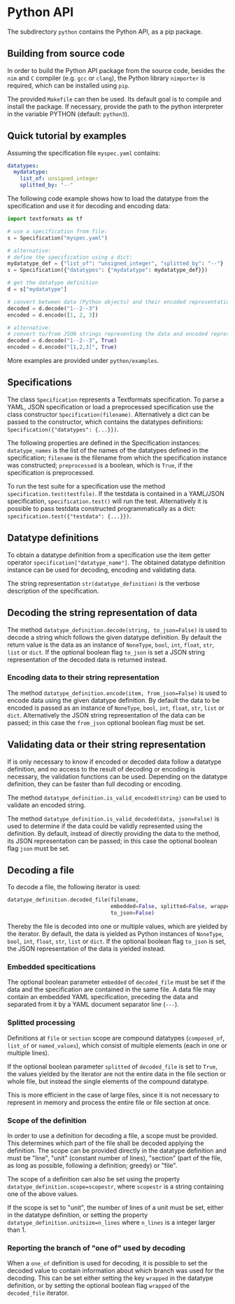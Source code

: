 # Python API

The subdirectory `python` contains the Python API, as a pip package.

## Building from source code

In order to build the Python API package from the source code,
besides the `nim` and `C` compiler (e.g. `gcc` or `clang`), the Python
library `nimporter` is required, which can be installed using `pip`.

The provided `Makefile` can then be used. Its default goal is to compile and
install the package. If necessary, provide the path to the python interpreter
in the variable PYTHON (default: `python3`).

## Quick tutorial by examples
Assuming the specification file `myspec.yaml` contains:
```YAML
datatypes:
  mydatatype:
    list_of: unsigned_integer
    splitted_by: "--"
```

The following code example shows how to load the datatype from the specification
and use it for decoding and encoding data:

```Python
import textformats as tf

# use a specification from file:
s = Specification("myspec.yaml")

# alternative:
# define the specification using a dict:
mydatatype_def = {"list_of": "unsigned_integer", "splitted_by": "--"}
s = Specification({"datatypes": {"mydatatype": mydatatype_def}})

# get the datatype definition
d = s["mydatatype"]

# convert between data (Python objects) and their encoded representation
decoded = d.decode("1--2--3")
encoded = d.encode([1, 2, 3])

# alternative:
# convert to/from JSON strings representing the data and encoded representation
decoded = d.decode("1--2--3", True)
encoded = d.encode("[1,2,3]", True)
```

More examples are provided under `python/examples`.

## Specifications

The class `Specification` represents a Textformats specification.
To parse a YAML, JSON specification or load a preprocessed specification
use the class constructor `Specification(filename)`.
Alternatively a dict can be passed to the constructor, which contains
the datatypes definitions: `Specification({"datatypes": {...}})`.

The following properties are defined in the Specification instances:
`datatype_names` is the list of the names of the datatypes
defined in the specification; `filename` is the filename from which
the specification instance was constructed; `preprocessed` is a boolean,
which is `True`, if the specification is preprocessed.

To run the test suite for a specification use the method
`specification.test(testfile)`. If the testdata is contained
in a YAML/JSON specification, `specification.test()` will run the test.
Alternatively it is possible to pass testdata constructed
programmatically as a dict: `specification.test({"testdata": {...}})`.

## Datatype definitions

To obtain a datatype definition from a specification use the item getter
operator `specification["datatype_name"]`. The obtained datatype
definition instance can be used for decoding, encoding and validating data.

The string representation `str(datatype_definition)` is the verbose
description of the specification.

## Decoding the string representation of data

The method `datatype_definition.decode(string, to_json=False)` is used to
decode a string which follows the given datatype definition.
By default the return value is the data as an instance
of `NoneType`, `bool`, `int`, `float`, `str`, `list` or `dict`.
If the optional boolean flag `to_json` is set a JSON string representation
of the decoded data is returned instead.

### Encoding data to their string representation

The method `datatype_definition.encode(item, from_json=False)` is used to
encode data using the given datatype definition.
By default the data to be encoded is passed as an instance of
`NoneType`, `bool`, `int`, `float`, `str`, `list` or `dict`.
Alternatively the JSON string representation of the data can be passed;
in this case the `from_json` optional boolean flag must be set.

## Validating data or their string representation

If is only necessary to know if encoded or decoded data follow a
datatype definition, and no access to the result of decoding or encoding is
necessary, the validation functions can be used. Depending on the datatype
definition, they can be faster than full decoding or encoding.

The method `datatype_definition.is_valid_encoded(string)`
can be used to validate an encoded string.

The method `datatype_definition.is_valid_decoded(data, json=False)` is used
to determine if the data could be validly represented using the definition.
By default, instead of directly providing the data
to the method, its JSON representation can be passed; in this case
the optional boolean flag `json` must be set.

## Decoding a file

To decode a file, the following iterator is used:
```Python
datatype_definition.decoded_file(filename,
                                 embedded=False, splitted=False, wrapped=False,
                                 to_json=False)
```

Thereby the file is decoded into one or multiple values, which are yielded
by the iterator. By default, the data is yielded as Python instances
of `NoneType`, `bool`, `int`, `float`, `str`, `list` or `dict`.
If the optional boolean flag `to_json` is set, the JSON representation
of the data is yielded instead.

### Embedded specitications

The optional boolean parameter `embedded` of `decoded_file` must be set
if the data and the specification are contained in the same file. A data
file may contain an embedded YAML specification, preceding the data and
separated from it by a YAML document separator line (`---`).

### Splitted processing

Definitions at `file` or `section` scope are compound datatypes
(`composed_of`, `list_of` or `named_values`), which consist of
multiple elements (each in one or multiple lines).

If the optional boolean parameter `splitted` of `decoded_file` is set to
`True`, the values yielded by the iterator are not the entire data in the
file section or whole file, but instead the single elements of the compound
datatype.

This is more efficient in the case of
large files, since it is not necessary to represent in memory and process
the entire file or file section at once.

### Scope of the definition

In order to use a definition for decoding a file, a scope must be provided.
This determines which part of the file shall be decoded applying the definition.
The scope can be provided directly in the datatype definition and must be
"line", "unit" (constant number of lines), "section" (part of the file, as long
as possible, following a definition; greedy) or "file".

The scope of a definition can also be set using the property
`datatype_definition.scope=scopestr`, where `scopestr` is a
string containing one of the above values.

If the scope is set to "unit", the number of lines of a unit must be set,
either in the datatype definition, or setting the property
`datatype_definition.unitsize=n_lines` where `n_lines` is a integer
larger than 1.

### Reporting the branch of "one of" used by decoding

When a `one_of` definition is used for decoding, it is possible to set the
decoded value to contain information about which branch was used for the
decoding. This can be set either setting the key `wrapped` in the
datatype definition, or by setting the optional boolean flag
`wrapped` of the `decoded_file` iterator.

